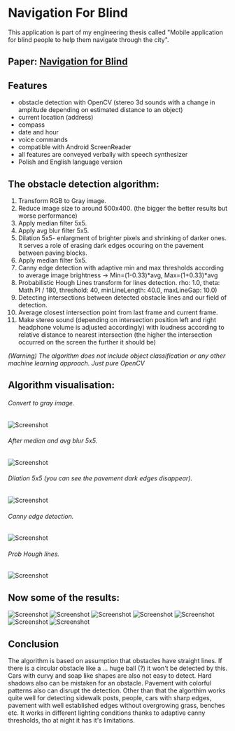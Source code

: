 # Navigation For Blind
This application is part of my engineering thesis called "Mobile application for blind people to help them navigate through the city". 

## Paper: [Navigation for Blind](https://github.com/KMoszczyc/Navigation-For-Blind/blob/main/NavigationForBlind.pdf)

## Features
- obstacle detection with OpenCV (stereo 3d sounds with a change in amplitude depending on estimated distance to an object)
- current location (address)
- compass
- date and hour
- voice commands
- compatible with Android ScreenReader
- all features are conveyed verbally with speech synthesizer
- Polish and English language version



## The obstacle detection algorithm:
 1. Transform RGB to Gray image.
 2. Reduce image size to around 500x400. (the bigger the better results but worse performance)
 3. Apply median filter 5x5.
 4. Apply avg blur filter 5x5.
 5. Dilation 5x5- enlargment of brighter pixels and shrinking of darker ones. It serves a role of erasing dark edges occuring on the pavement between paving blocks.
 6. Apply median filter 5x5.
 7. Canny edge detection with adaptive min and max thresholds according to average image brightness -> Min=(1-0.33)*avg, Max=(1+0.33)*avg
 8. Probabilistic Hough Lines transform for lines detection. rho: 1.0, theta: Math.PI / 180, threshold: 40, minLineLength: 40.0, maxLineGap: 10.0)
 9. Detecting intersections between detected obstacle lines and our field of detection.
 10. Average closest intersection point from last frame and current frame.
 11. Make stereo sound (depending on intersection position left and right headphone volume is adjusted accordingly) with loudness according to relative distance to nearest intersection (the higher the intersection occurred on the screen the further it should be)

*(Warning) The algorithm does not include object classification or any other machine learning approach. Just pure OpenCV*

## Algorithm visualisation:

###### Convert to gray image.
![Screenshot](algorithm_imgs/gray.png)

###### After median and avg blur 5x5.
![Screenshot](algorithm_imgs/blurred.png)

###### Dilation 5x5 (you can see the pavement dark edges disappear).
![Screenshot](algorithm_imgs/dilation.png)

###### Canny edge detection.
![Screenshot](algorithm_imgs/canny.png)

###### Prob Hough lines.
![Screenshot](algorithm_imgs/hough.png)


## Now some of the results:

![Screenshot](results/result1.png)
![Screenshot](results/result2.png)
![Screenshot](results/result3.png)
![Screenshot](results/result4.png)
![Screenshot](results/night1.png)
![Screenshot](results/night2.png)
![Screenshot](results/night3.png)

## Conclusion

The algorithm is based on assumption that obstacles have straight lines. If there is a circular obstacle like a ... huge ball (?) it won't be detected by this. Cars with curvy and soap like shapes are also not easy to detect. Hard shadows also can be mistaken for an obstacle. Pavement with colorful patterns also can disrupt the detection. Other than that the algorthim works quite well for detecting sidewalk posts, people, cars with sharp edges, pavement with well established edges without overgrowing grass, benches etc. It works in different lighting conditions thanks to adaptive canny thresholds, tho at night it has it's limitations. 
